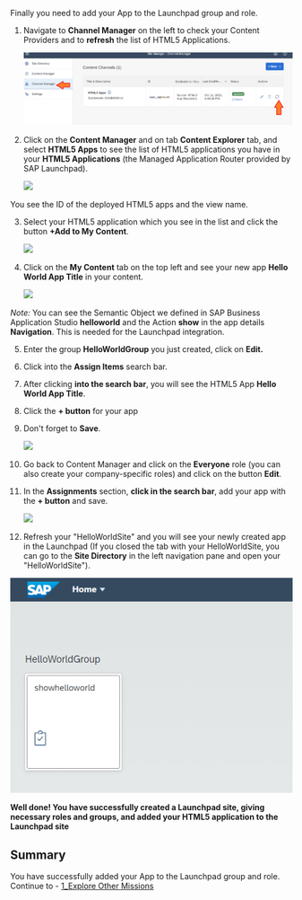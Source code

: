 Finally you need to add your App to the Launchpad group and role.

1. Navigate to **Channel Manager** on the left to check your Content Providers and to **refresh** the list of HTML5 Applications. 
  
     ![](../images/Refresh.png)
  
2. Click on the **Content Manager** and on tab **Content Explorer** tab, and select **HTML5 Apps** to see the list of HTML5 applications you have in your **HTML5 Applications** (the Managed Application Router provided by SAP Launchpad).
  
     ![](../images/Content_Explorer.png)
 
You see the ID of the deployed HTML5 apps and the view name.

3. Select your HTML5 application which you see in the list and click the button <strong>+Add to My Content</strong>.
  
     ![](../images/Add_to_content.png)

 
4. Click on the **My Content** tab on the top left and see your new app <strong>Hello World App Title</strong> in your content.
  
     ![](../images/My_Content.png)
  
*Note:* You can see the Semantic Object we defined in SAP Business Application Studio <strong>helloworld</strong> and the Action <strong>show</strong> in the app details <strong>Navigation</strong>. This is needed for the Launchpad integration.

5. Enter the group <strong>HelloWorldGroup</strong> you just created, click on <strong>Edit.</strong>
6. Click into the <strong>Assign Items</strong> search bar.
7. After clicking <strong>into the search bar</strong>, you will see the HTML5 App <strong>Hello World App Title</strong>.
8. Click the <strong>+ button</strong> for your app
9. Don't forget to <strong>Save</strong>.
  

     ![](../images/Group_Assignment.png)
  
10. Go back to Content Manager and click on the <strong>Everyone</strong> role (you can also create your company-specific roles) and click on the button <strong>Edit</strong>.
  
11. In the <strong>Assignments</strong> section, <strong>click in the search bar</strong>, add your app with the <strong>+ button</strong> and save.
  
     ![](../images/Role_Assignment.png)

12. Refresh your "HelloWorldSite" and you will see your newly created app in the Launchpad (If you closed the tab with your HelloWorldSite, you can go to the <strong>Site Directory</strong> in the left navigation pane and open your "HelloWorldSite").
  
![](https://github.com/SAP-samples/teched2023-XP162/blob/main/Exercises/Images/Hello_World_app.png) 
  

**Well done! You have successfully created a Launchpad site, giving necessary roles and groups, and added your HTML5 application to the Launchpad site**


## Summary 

You have successfully added your App to the Launchpad group and role. Continue to - [1_Explore Other Missions](https://github.com/SAP-samples/teched2023-XP162/blob/main/Exercises/4_Complete/1_Explore%20Other%20Missions.md)
